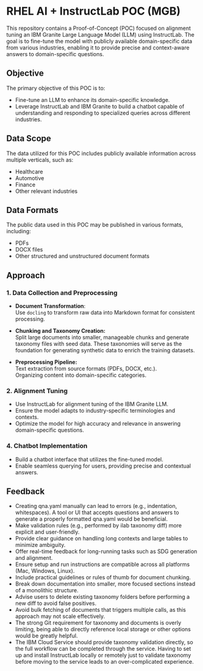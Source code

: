 # RHEL AI + InstructLab POC (MGB)

This repository contains a Proof-of-Concept (POC) focused on alignment tuning an IBM Granite Large Language Model (LLM) using InstructLab. The goal is to fine-tune the model with publicly available domain-specific data from various industries, enabling it to provide precise and context-aware answers to domain-specific questions.

## Objective

The primary objective of this POC is to:

- Fine-tune an LLM to enhance its domain-specific knowledge.
- Leverage InstructLab and IBM Granite to build a chatbot capable of understanding and responding to specialized queries across different industries.

## Data Scope

The data utilized for this POC includes publicly available information across multiple verticals, such as:

- Healthcare
- Automotive
- Finance
- Other relevant industries

## Data Formats

The public data used in this POC may be published in various formats, including:

- PDFs
- DOCX files
- Other structured and unstructured document formats

## Approach

### 1. Data Collection and Preprocessing

- **Document Transformation**:  
  Use `docling` to transform raw data into Markdown format for consistent processing.

- **Chunking and Taxonomy Creation:**  
  Split large documents into smaller, manageable chunks and generate taxonomy files with seed data. These taxonomies will serve as the foundation for generating synthetic data to enrich the training datasets.

- **Preprocessing Pipeline:**  
  Text extraction from source formats (PDFs, DOCX, etc.).  
  Organizing content into domain-specific categories.

### 2. Alignment Tuning

- Use InstructLab for alignment tuning of the IBM Granite LLM.
- Ensure the model adapts to industry-specific terminologies and contexts.
- Optimize the model for high accuracy and relevance in answering domain-specific questions.

### 4. Chatbot Implementation

- Build a chatbot interface that utilizes the fine-tuned model.
- Enable seamless querying for users, providing precise and contextual answers.

## Feedback

- Creating qna.yaml manually can lead to errors (e.g., indentation, whitespaces). A tool or UI that accepts questions and answers to generate a properly formatted qna.yaml would be beneficial.
- Make validation rules (e.g., performed by ilab taxonomy diff) more explicit and user-friendly.
- Provide clear guidance on handling long contexts and large tables to minimize ambiguity.
- Offer real-time feedback for long-running tasks such as SDG generation and alignment.
- Ensure setup and run instructions are compatible across all platforms (Mac, Windows, Linux).
- Include practical guidelines or rules of thumb for document chunking.
- Break down documentation into smaller, more focused sections instead of a monolithic structure.
- Advise users to delete existing taxonomy folders before performing a new diff to avoid false positives.
- Avoid bulk fetching of documents that triggers multiple calls, as this approach may not scale effectively.
- The strong Git requirement for taxonomy and documents is overly limiting, being able to directly reference local storage or other options would be greatly helpful.
- The IBM Cloud Service should provide taxonomy validation directly, so the full workflow can be completed through the service. Having to set up and install InstructLab locally or remotely just to validate taxonomy before moving to the service leads to an over-complicated experience.
